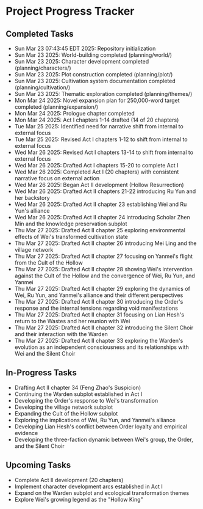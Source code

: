 # Project Progress Tracker

## Completed Tasks
- Sun Mar 23 07:43:45 EDT 2025: Repository initialization
- Sun Mar 23 2025: World-building completed (planning/world/)
- Sun Mar 23 2025: Character development completed (planning/characters/)
- Sun Mar 23 2025: Plot construction completed (planning/plot/)
- Sun Mar 23 2025: Cultivation system documentation completed (planning/cultivation/)
- Sun Mar 23 2025: Thematic exploration completed (planning/themes/)
- Mon Mar 24 2025: Novel expansion plan for 250,000-word target completed (planning/expansion/)
- Mon Mar 24 2025: Prologue chapter completed
- Mon Mar 24 2025: Act I chapters 1-14 drafted (14 of 20 chapters)
- Tue Mar 25 2025: Identified need for narrative shift from internal to external focus
- Tue Mar 25 2025: Revised Act I chapters 1-12 to shift from internal to external focus
- Wed Mar 26 2025: Revised Act I chapters 13-14 to shift from internal to external focus
- Wed Mar 26 2025: Drafted Act I chapters 15-20 to complete Act I
- Wed Mar 26 2025: Completed Act I (20 chapters) with consistent narrative focus on external action
- Wed Mar 26 2025: Began Act II development (Hollow Resurrection)
- Wed Mar 26 2025: Drafted Act II chapters 21-22 introducing Ru Yun and her backstory
- Wed Mar 26 2025: Drafted Act II chapter 23 establishing Wei and Ru Yun's alliance
- Wed Mar 26 2025: Drafted Act II chapter 24 introducing Scholar Zhen Min and the knowledge preservation subplot
- Thu Mar 27 2025: Drafted Act II chapter 25 exploring environmental effects of Wei's transformed cultivation state
- Thu Mar 27 2025: Drafted Act II chapter 26 introducing Mei Ling and the village network
- Thu Mar 27 2025: Drafted Act II chapter 27 focusing on Yanmei's flight from the Cult of the Hollow
- Thu Mar 27 2025: Drafted Act II chapter 28 showing Wei's intervention against the Cult of the Hollow and the convergence of Wei, Ru Yun, and Yanmei
- Thu Mar 27 2025: Drafted Act II chapter 29 exploring the dynamics of Wei, Ru Yun, and Yanmei's alliance and their different perspectives
- Thu Mar 27 2025: Drafted Act II chapter 30 introducing the Order's response and the internal tensions regarding void manifestations
- Thu Mar 27 2025: Drafted Act II chapter 31 focusing on Lian Hesh's return to the Wastes and her reunion with Wei
- Thu Mar 27 2025: Drafted Act II chapter 32 introducing the Silent Choir and their interaction with the Warden
- Thu Mar 27 2025: Drafted Act II chapter 33 exploring the Warden's evolution as an independent consciousness and its relationships with Wei and the Silent Choir

## In-Progress Tasks
- Drafting Act II chapter 34 (Feng Zhao's Suspicion)
- Continuing the Warden subplot established in Act I
- Developing the Order's response to Wei's transformation
- Developing the village network subplot
- Expanding the Cult of the Hollow subplot
- Exploring the implications of Wei, Ru Yun, and Yanmei's alliance
- Developing Lian Hesh's conflict between Order loyalty and empirical evidence
- Developing the three-faction dynamic between Wei's group, the Order, and the Silent Choir

## Upcoming Tasks
- Complete Act II development (20 chapters)
- Implement character development arcs established in Act I
- Expand on the Warden subplot and ecological transformation themes
- Explore Wei's growing legend as the "Hollow King"

